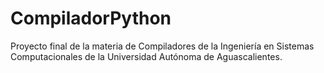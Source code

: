 # CompiladorPython
Proyecto final de la materia de Compiladores de la Ingeniería en Sistemas Computacionales de la Universidad Autónoma de Aguascalientes.
